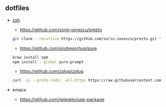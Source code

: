 dotfiles
--------

 - [zsh](http://www.zsh.org/)
    - https://github.com/sorin-ionescu/prezto
    ```bash
    git clone --recursive https://github.com/sorin-ionescu/prezto.git "${ZDOTDIR:-$HOME}/.zprezto"
    ```
    - https://github.com/sindresorhus/pure
    ```bash
    brew install npm
    npm install --global pure-prompt
    ```
    - https://github.com/zplug/zplug
    ```bash
    curl -sL --proto-redir -all,https https://raw.githubusercontent.com/zplug/installer/master/installer.zsh| zsh
    ```
 
 - emacs
    - https://github.com/jwiegley/use-package
